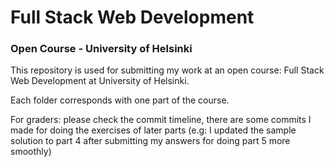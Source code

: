 # Full Stack Web Development
### Open Course - University of Helsinki
This repository is used for submitting my work at an open course: Full Stack Web Development at University of Helsinki.

Each folder corresponds with one part of the course.

For graders: please check the commit timeline, there are some commits I made for doing the exercises of later parts (e.g: I updated the sample solution to part 4 after submitting my answers for doing part 5 more smoothly)
